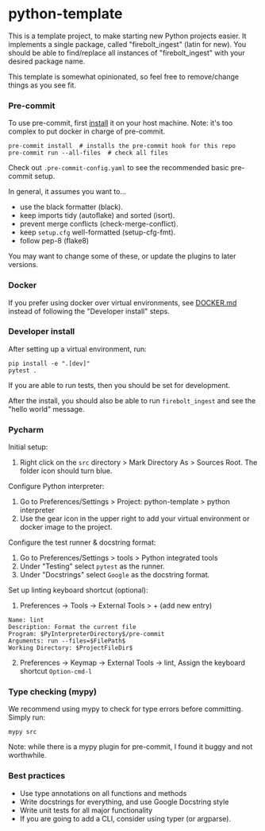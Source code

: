 # python-template

This is a template project, to make starting new Python projects easier. 
It implements a single package, called "firebolt_ingest" (latin for new). You should be able to
find/replace all instances of "firebolt_ingest" with your desired package name.

This template is somewhat opinionated, so feel free to remove/change things as you see fit.


### Pre-commit

To use pre-commit, first [install](https://pre-commit.com/#installation) it on your 
host machine. Note: it's too complex to put docker in charge of pre-commit.

```shell
pre-commit install  # installs the pre-commit hook for this repo
pre-commit run --all-files  # check all files
```

Check out `.pre-commit-config.yaml` to see the recommended basic pre-commit setup.

In general, it assumes you want to...
* use the black formatter (black).
* keep imports tidy (autoflake) and sorted (isort).
* prevent merge conflicts (check-merge-conflict).
* keep `setup.cfg` well-formatted (setup-cfg-fmt).
* follow pep-8 (flake8)

You may want to change some of these, or update the plugins to later versions.


### Docker

If you prefer using docker over virtual environments, see [DOCKER.md](./DOCKER.md)
instead of following the "Developer install" steps.


### Developer install

After setting up a virtual environment, run:
```shell
pip install -e ".[dev]"
pytest .
```

If you are able to run tests, then you should be set for development.

After the install, you should also be able to run `firebolt_ingest` and see the "hello world" message.


### Pycharm

Initial setup:
1. Right click on the `src` directory > Mark Directory As > Sources Root. The folder icon should turn blue.

Configure Python interpreter:
1. Go to Preferences/Settings > Project: python-template > python interpreter
2. Use the gear icon in the upper right to add your virtual environment or docker image to the project.

Configure the test runner & docstring format:
1. Go to Preferences/Settings > tools > Python integrated tools
2. Under "Testing" select `pytest` as the runner.
3. Under "Docstrings" select `Google` as the docstring format.

Set up linting keyboard shortcut (optional):
1. Preferences -> Tools -> External Tools > + (add new entry)
```
Name: lint
Description: Format the current file
Program: $PyInterpreterDirectory$/pre-commit
Arguments: run --files=$FilePath$
Working Directory: $ProjectFileDir$
```
2. Preferences -> Keymap -> External Tools -> lint, 
   Assign the keyboard shortcut `Option-cmd-l`

### Type checking (mypy)

We recommend using mypy to check for type errors before committing. Simply run:
```shell
mypy src
```

Note: while there is a mypy plugin for pre-commit, I found it buggy and not worthwhile.

### Best practices
* Use type annotations on all functions and methods
* Write docstrings for everything, and use Google Docstring style
* Write unit tests for all major functionality
* If you are going to add a CLI, consider using typer (or argparse).
